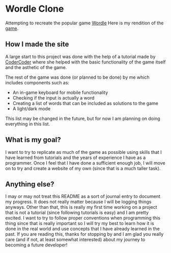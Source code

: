 # Wordle Clone
Attempting to recreate the popular game [Wordle](https://www.nytimes.com/games/wordle/index.html)
Here is my rendition of the [game](https://wordle-clone-26g.pages.dev).

## How I made the site
A large start to this project was done with the help of a tutorial made by [CoderCoder](https://www.youtube.com/@TheCoderCoder) where she helped with the basic functionality of the game itself and the asthetic of the game.

The rest of the game was done (or planned to be done) by me which includes components such as:
* An in-game keyboard for mobile functionality
* Checking if the input is actually a word
* Creating a list of words that can be included as solutions to the game
* A light/dark mode

This list may be changed in the future, but for now I am planning on doing everything in this list.

## What is my goal?
I want to try to replicate as much of the game as possible using skills that I have learned from tutorials and the years of experience I have as a programmer.
Once I feel that I have done a sufficient enough job, I will move on to try and create a website of my own (since that is a much taller task).

## Anything else?
I may or may not treat this README as a sort of journal entry to document my progress. It does not really matter because I will be logging things anyways. Other than that, this is really my first time working on a project that is not a tutorial (since following tutorials is easy) and I am pretty excited. I want to try to follow proper conventions when programming this thing since that is really important so I will try my best to learn how it is done in the real world and use concepts that I have already learned in the past. If you are reading this, thanks for stopping by and I am glad you really care (and if not, at least somewhat interested) about my journey to becoming a future developer!
